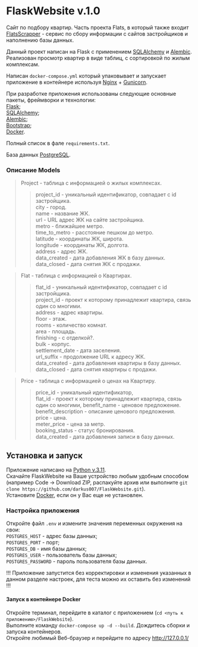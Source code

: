 # FlaskWebsite v.1.0
Сайт по подбору квартир. Часть проекта Flats, в который также входит [FlatsScrapper](https://github.com/darkus007/FlatsScrapper) - сервис по сбору информации с сайтов застройщиков и наполнению базы данных.

Данный проект написан на Flask с применением [SQLAlchemy](https://www.sqlalchemy.org) и [Alembic](https://alembic.sqlalchemy.org/). Реализован просмотр квартир в виде таблиц, с сортировкой по жилым комплексам.

Написан `docker-compose.yml` который упаковывает и запускает приложение в контейнере используя [Nginx](https://nginx.org/ru/) + [Gunicorn](https://gunicorn.org/).

При разработке приложения использованы следующие основные пакеты, фреймворки и технологии: \
[Flask](https://flask.palletsprojects.com/); \
[SQLAlchemy](https://www.sqlalchemy.org); \
[Alembic](https://alembic.sqlalchemy.org/); \
[Bootstrap](https://bootstrap-4.ru/); \
[Docker](https://www.docker.com/).

Полный список в фале `requirements.txt`.

База данных [PostgreSQL](https://www.postgresql.org/).

### Описание Models
> Project - таблица с информацией о жилых комплексах.
>> project_id - уникальный идентификатор, совпадает с id застройщика.\
>> city - город.\
>> name - название ЖК.\
>> url - URL адрес ЖК на сайте застройщика.\
>> metro - ближайшее метро.\
>> time_to_metro - расстояние пешком до метро.\
>> latitude - координаты ЖК, широта.\
>> longitude - координаты ЖК, долгота.\
>> address - адрес ЖК.\
>> data_created - дата добавления ЖК в базу данных.\
>> data_closed - дата снятия ЖК с продажи.

> Flat - таблица с информацией о Квартирах.
>> flat_id - уникальный идентификатор, совпадает с id застройщика.\
>> project_id - проект к которому принадлежит квартира, связь один со многими. \
>> address - адрес квартиры.\
>> floor - этаж.\
>> rooms - количество комнат.\
>> area - площадь.\
>> finishing - с отделкой?.\
>> bulk - корпус. \
>> settlement_date - дата заселения.\
>> url_suffix - продолжение URL к адресу ЖК.\
>> data_created - дата добавления квартиры в базу данных.\
>> data_closed - дата снятия квартиры с продажи.

> Price - таблица с информацией о ценах на Квартиру.
>> price_id - уникальный идентификатор, \
>> flat_id - проект к которому принадлежит квартира, связь один со многими,
>> benefit_name - ценовое предложение.\
>> benefit_description - описание ценового предложения.\
>> price - цена.\
>> meter_price - цена за метр.\
>> booking_status - статус бронирования.\
>> data_created - дата добавления записи в базу данных.


## Установка и запуск
Приложение написано на [Python v.3.11](https://www.python.org). \
Скачайте FlaskWebsite на Ваше устройство любым удобным способом (например Code -> Download ZIP, распакуйте архив 
или выполните `git clone https://github.com/darkus007/FlaskWebsite.git`). \
Установите [Docker](https://www.docker.com/), если он у Вас еще не установлен.

### Настройка приложения

Откройте файл `.env` и измените значения переменных окружения на свои: \
`POSTGRES_HOST` - адрес базы данных; \
`POSTGRES_PORT` - порт; \
`POSTGRES_DB` - имя базы данных; \
`POSTGRES_USER` - пользователь базы данных; \
`POSTGRES_PASSWORD` - пароль пользователя базы данных.

!!! Приложение запустится без корректировки и изменения указанных в данном разделе настроек, для теста можно их оставить без изменений !!!

#### Запуск в контейнере Docker
Откройте терминал, перейдите в каталог с приложением (`cd <путь к приложению>/FlaskWebsite`). \
Выполните команду `docker-compose up -d --build`. Дождитесь сборки и запуска контейнеров. \
Откройте любимый Веб-браузер и перейдите по адресу http://127.0.0.1/
